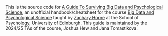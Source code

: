 This is the source code for [A Guide To Surviving Big Data and Psychological Science](https://j2hwz.github.io/big-data-guide/), an unofficial handbook/cheatsheet for the course [Big Data and Psychological Science](http://www.drps.ed.ac.uk/24-25/dpt/cxpsyl10178.htm) taught by [Zachary Horne](https://www.ed.ac.uk/profile/zachary-horne) at the School of Psychology, University of Edinburgh. This guide is maintained by the 2024/25 TAs of the course, Joshua Hew and Jana Tomastikova. 


